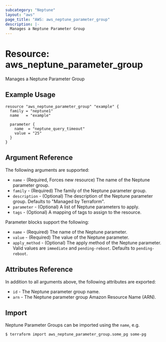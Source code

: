 ```yaml
---
subcategory: "Neptune"
layout: "aws"
page_title: "AWS: aws_neptune_parameter_group"
description: |-
  Manages a Neptune Parameter Group
---
```


# Resource: aws_neptune_parameter_group

Manages a Neptune Parameter Group

## Example Usage

```hcl
resource "aws_neptune_parameter_group" "example" {
  family = "neptune1"
  name   = "example"

  parameter {
    name  = "neptune_query_timeout"
    value = "25"
  }
}
```

## Argument Reference

The following arguments are supported:

* `name` - (Required, Forces new resource) The name of the Neptune parameter group.
* `family` - (Required) The family of the Neptune parameter group.
* `description` - (Optional) The description of the Neptune parameter group. Defaults to "Managed by Terraform".
* `parameter` - (Optional) A list of Neptune parameters to apply.
* `tags` - (Optional) A mapping of tags to assign to the resource.

Parameter blocks support the following:

* `name`  - (Required) The name of the Neptune parameter.
* `value` - (Required) The value of the Neptune parameter.
* `apply_method` - (Optional) The apply method of the Neptune parameter. Valid values are `immediate` and `pending-reboot`. Defaults to `pending-reboot`.


## Attributes Reference

In addition to all arguments above, the following attributes are exported:

* `id` - The Neptune parameter group name.
* `arn` - The Neptune parameter group Amazon Resource Name (ARN).

## Import

Neptune Parameter Groups can be imported using the `name`, e.g.

```
$ terraform import aws_neptune_parameter_group.some_pg some-pg
```
